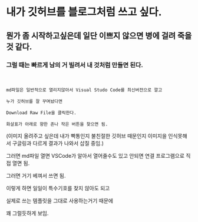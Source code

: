 

# 내가 깃허브를 블로그처럼 쓰고 싶다.

## 뭔가 좀 시작하고싶은데 일단 이쁘지 않으면 병에 걸려 죽을 것 같다.

### 그럴 때는 빠르게 남의 거 빌려서 내 것처럼 만들면 된다.

<br>

```
md파일은 일반적으로 열리지않아서 Visual Studo Code를 최신버전으로 깔고

누가 깃허브를 잘 꾸며놨다면

Download Raw File을 클릭한다.

화살표가 아래로 향한 존나 작은 버튼을 찾으면 됨.
```

(이미지 올려주고 싶은데 내가 빡통인지 불친절한 깃허브 때문인지 이미지을 인식못해서
구글링과 다르게 결과가 나와서 삽질 중임.)


그러면 md파일 열면 VSCode가 알아서 열어줄수도 있고 안되면 연결 프로그램으로 직접 열면 됨.

그러면 거기 베껴서 쓰면 됨.

이렇게 하면 일일이 특수기호를 찾지 않아도 되고

실제로 쓰는 템플릿을 그대로 사용하는거기 때문에

꽤 그럴듯하게 보임.


